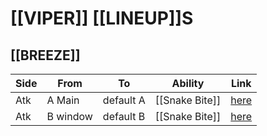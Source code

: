 # [[VIPER]] [[LINEUP]]S
## [[BREEZE]]
| Side | From | To | Ability | Link |
| --- | --- | --- | --- | --- |
| Atk | A Main | default A | [[Snake Bite]] | [here](https://www.youtube.com/watch?v=Pc-hjkobSA8) |
| Atk | B window | default B | [[Snake Bite]] | [here](https://www.youtube.com/watch?v=CHKL5y0qTeE) |
